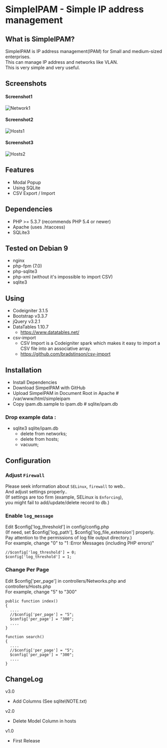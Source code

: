 # SimpleIPAM - Simple IP address management


## What is SimpleIPAM?
SimpleIPAM is IP address management(IPAM) for Small and medium-sized enterprises.  
This can manage IP address and networks like VLAN.  
This is very simple and very useful.  


## Screenshots
#### Screenshot1
![Network1](_doc/screenshots/Networks1.png)
#### Screenshot2
![Hosts1](_doc/screenshots/Hosts1.png)
#### Screenshot3
![Hosts2](_doc/screenshots/Hosts2.png)


## Features
* Modal Popup
* Using SQLite
* CSV Export / Import


## Dependencies
* PHP >= 5.3.7 (recommends PHP 5.4 or newer)
* Apache (uses .htaccess)
* SQLite3

## Tested on Debian 9
* nginx
* php-fpm (7.0)
* php-sqlite3
* php-xml (without it's impossible to import CSV)
* sqlite3


## Using
* Codeigniter 3.1.5
* Bootstrap v3.3.7
* jQuery v3.2.1
* DataTables 1.10.7
  * https://www.datatables.net/
* csv-import
  * CSV Import is a Codeigniter spark which makes it easy to import a CSV file into an associative array.
  * https://github.com/bradstinson/csv-import


## Installation
- Install Dependencies
- Download SimpeIPAM with GitHub
- Upload SimpeIPAM in Document Root in Apache # /var/www/html/simpleipam
- Copy ipam.db.sample to ipam.db   # sqlite/ipam.db


### Drop example data :
- sqlite3 sqlite/ipam.db
  - delete from networks;
  - delete from hosts;
  - vacuum;


## Configuration
### Adjust `Firewall`
Please seek information about `SELinux`, `firewall` to web..  
And adjust settings properly..  
(If settings are too firm (example, SELinux is `Enforcing`),   
 you might fail to add/update/delete record to db.)  

### Enable `log_message`
Edit $config['log_threshold'] in config/config.php  
(If need, set $config['log_path'], $config['log_file_extension'] properly.  
 Pay attention to the permissions of log file output directory.)  
For example, change "0" to "1 :Error Messages (including PHP errors)"

```
//$config['log_threshold'] = 0;
$config['log_threshold'] = 1;
```

### Change Per Page
Edit $config['per_page'] in controllers/Networks.php and controllers/Hosts.php  
For example, change "5" to "300"  

```
public function index()
{
  ....
  //$config['per_page'] = "5";
  $config['per_page'] = "300";
  ....
}

function search()
{
  ....
  //$config['per_page'] = "5";
  $config['per_page'] = "300";
  ....
}
```


## ChangeLog
v3.0
  * Add Columns (See sqlite\NOTE.txt)

v2.0
  * Delete Model Column in hosts

v1.0
  * First Release
